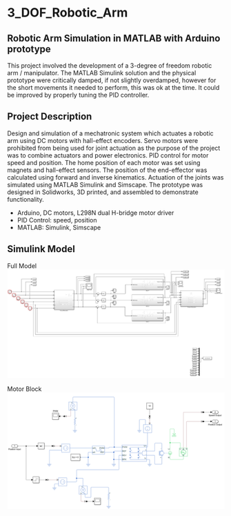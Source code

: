 # 3_DOF_Robotic_Arm
## Robotic Arm Simulation in MATLAB with Arduino prototype
This project involved the development of a 3-degree of freedom robotic arm / manipulator. The MATLAB Simulink solution and the physical prototype were critically damped, if not slightly overdamped, however for the short movements it needed to perform, this was ok at the time. It could be improved by properly tuning the PID controller.

## Project Description
Design and simulation of a mechatronic system which actuates a robotic arm using DC motors with hall-effect encoders. Servo motors were prohibited from being used for joint actuation as the purpose of the project was to combine actuators and power electronics. PID control for motor speed and position. The home position of each motor was set using magnets and hall-effect sensors. The position of the end-effector was calculated using forward and inverse kinematics. Actuation of the joints was simulated using MATLAB Simulink and Simscape. The prototype was designed in Solidworks, 3D printed, and assembled to demonstrate functionality.

- Arduino, DC motors, L298N dual H-bridge motor driver
- PID Control: speed, position
- MATLAB: Simulink, Simscape

## Simulink Model
Full Model
![alt text](https://github.com/a-rilley/3_DOF_Robotic_Arm/blob/main/Simulink%20Blocks/Simulink%20Model.png)

Motor Block
![alt text](https://github.com/a-rilley/3_DOF_Robotic_Arm/blob/main/Simulink%20Blocks/Simulink%20Model-Motor%20Block.png)
